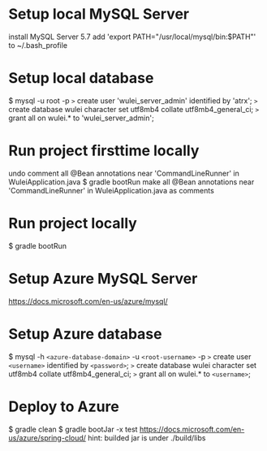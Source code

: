 # Setup local MySQL Server
install MySQL Server 5.7
add 'export PATH="/usr/local/mysql/bin:$PATH"' to ~/.bash_profile
# Setup local database
$ mysql -u root -p
`>` create user 'wulei_server_admin' identified by 'atrx';
`>` create database wulei character set utf8mb4 collate utf8mb4_general_ci;
`>` grant all on wulei.* to 'wulei_server_admin';
# Run project firsttime locally
undo comment all @Bean annotations near 'CommandLineRunner' in WuleiApplication.java
$ gradle bootRun
make all @Bean annotations near 'CommandLineRunner' in WuleiApplication.java as comments
# Run project locally
$ gradle bootRun
# Setup Azure MySQL Server
https://docs.microsoft.com/en-us/azure/mysql/
# Setup Azure database
$ mysql -h `<azure-database-domain>` -u `<root-username>` -p
`>` create user `<username>` identified by `<password>`;
`>` create database wulei character set utf8mb4 collate utf8mb4_general_ci;
`>` grant all on wulei.* to `<username>`;
# Deploy to Azure
$ gradle clean
$ gradle bootJar -x test
https://docs.microsoft.com/en-us/azure/spring-cloud/
hint: builded jar is under ./build/libs